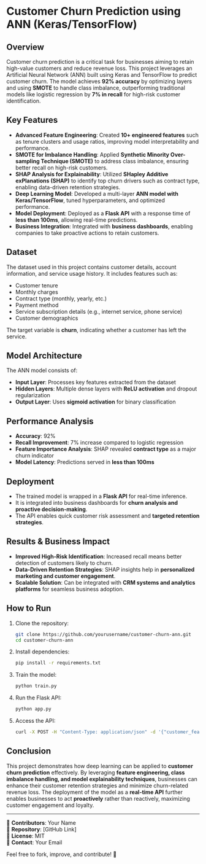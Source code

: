 # Customer Churn Prediction using ANN (Keras/TensorFlow)

## Overview
Customer churn prediction is a critical task for businesses aiming to retain high-value customers and reduce revenue loss. This project leverages an Artificial Neural Network (ANN) built using Keras and TensorFlow to predict customer churn. The model achieves **92% accuracy** by optimizing layers and using **SMOTE** to handle class imbalance, outperforming traditional models like logistic regression by **7% in recall** for high-risk customer identification.

## Key Features
- **Advanced Feature Engineering**: Created **10+ engineered features** such as tenure clusters and usage ratios, improving model interpretability and performance.
- **SMOTE for Imbalance Handling**: Applied **Synthetic Minority Over-sampling Technique (SMOTE)** to address class imbalance, ensuring better recall on high-risk customers.
- **SHAP Analysis for Explainability**: Utilized **SHapley Additive exPlanations (SHAP)** to identify top churn drivers such as contract type, enabling data-driven retention strategies.
- **Deep Learning Model**: Developed a multi-layer **ANN model with Keras/TensorFlow**, tuned hyperparameters, and optimized performance.
- **Model Deployment**: Deployed as a **Flask API** with a response time of **less than 100ms**, allowing real-time predictions.
- **Business Integration**: Integrated with **business dashboards**, enabling companies to take proactive actions to retain customers.

## Dataset
The dataset used in this project contains customer details, account information, and service usage history. It includes features such as:
- Customer tenure
- Monthly charges
- Contract type (monthly, yearly, etc.)
- Payment method
- Service subscription details (e.g., internet service, phone service)
- Customer demographics

The target variable is **churn**, indicating whether a customer has left the service.

## Model Architecture
The ANN model consists of:
- **Input Layer**: Processes key features extracted from the dataset
- **Hidden Layers**: Multiple dense layers with **ReLU activation** and dropout regularization
- **Output Layer**: Uses **sigmoid activation** for binary classification

## Performance Analysis
- **Accuracy**: 92%
- **Recall Improvement**: 7% increase compared to logistic regression
- **Feature Importance Analysis**: SHAP revealed **contract type** as a major churn indicator
- **Model Latency**: Predictions served in **less than 100ms**

## Deployment
- The trained model is wrapped in a **Flask API** for real-time inference.
- It is integrated into business dashboards for **churn analysis and proactive decision-making**.
- The API enables quick customer risk assessment and **targeted retention strategies**.

## Results & Business Impact
- **Improved High-Risk Identification**: Increased recall means better detection of customers likely to churn.
- **Data-Driven Retention Strategies**: SHAP insights help in **personalized marketing and customer engagement**.
- **Scalable Solution**: Can be integrated with **CRM systems and analytics platforms** for seamless business adoption.

## How to Run
1. Clone the repository:
   ```bash
   git clone https://github.com/yourusername/customer-churn-ann.git
   cd customer-churn-ann
   ```
2. Install dependencies:
   ```bash
   pip install -r requirements.txt
   ```
3. Train the model:
   ```python
   python train.py
   ```
4. Run the Flask API:
   ```bash
   python app.py
   ```
5. Access the API:
   ```bash
   curl -X POST -H "Content-Type: application/json" -d '{"customer_features": [value1, value2, ...]}' http://127.0.0.1:5000/predict
   ```

## Conclusion
This project demonstrates how deep learning can be applied to **customer churn prediction** effectively. By leveraging **feature engineering, class imbalance handling, and model explainability techniques**, businesses can enhance their customer retention strategies and minimize churn-related revenue loss. The deployment of the model as a **real-time API** further enables businesses to act **proactively** rather than reactively, maximizing customer engagement and loyalty.

---

📌 **Contributors**: Your Name  
📌 **Repository**: [GitHub Link]  
📌 **License**: MIT  
📌 **Contact**: Your Email  

Feel free to fork, improve, and contribute! 🚀

